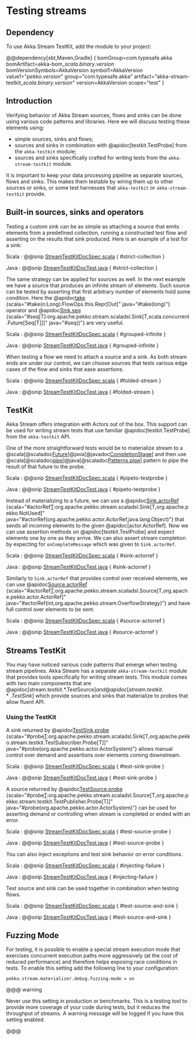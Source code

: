 # Testing streams

## Dependency

To use Akka Stream TestKit, add the module to your project:

@@dependency[sbt,Maven,Gradle] {
  bomGroup=com.typesafe.akka bomArtifact=akka-bom_$scala.binary.version$ bomVersionSymbols=AkkaVersion
  symbol1=AkkaVersion
  value1="$pekko.version$"
  group="com.typesafe.akka"
  artifact="akka-stream-testkit_$scala.binary.version$"
  version=AkkaVersion
  scope="test"
}

## Introduction

Verifying behavior of Akka Stream sources, flows and sinks can be done using
various code patterns and libraries. Here we will discuss testing these
elements using:

 * simple sources, sinks and flows;
 * sources and sinks in combination with @apidoc[testkit.TestProbe] from the `akka-testkit` module;
 * sources and sinks specifically crafted for writing tests from the `akka-stream-testkit` module.

It is important to keep your data processing pipeline as separate sources,
flows and sinks. This makes them testable by wiring them up to other
sources or sinks, or some test harnesses that `akka-testkit` or
`akka-stream-testkit` provide.

## Built-in sources, sinks and operators

Testing a custom sink can be as simple as attaching a source that emits
elements from a predefined collection, running a constructed test flow and
asserting on the results that sink produced. Here is an example of a test for a
sink:

Scala
:   @@snip [StreamTestKitDocSpec.scala](/docs/src/test/scala/docs/stream/StreamTestKitDocSpec.scala) { #strict-collection }

Java
:   @@snip [StreamTestKitDocTest.java](/docs/src/test/java/jdocs/stream/StreamTestKitDocTest.java) { #strict-collection }

The same strategy can be applied for sources as well. In the next example we
have a source that produces an infinite stream of elements. Such source can be
tested by asserting that first arbitrary number of elements hold some
condition. Here the @apidoc[take](stream.*.Source) {scala="#take(n:Long):FlowOps.this.Repr[Out]" java="#take(long)"} operator and @apidoc[Sink.seq](stream.*.Sink$) {scala="#seq[T]:org.apache.pekko.stream.scaladsl.Sink[T,scala.concurrent.Future[Seq[T]]]" java="#seq()"} are very useful.

Scala
:   @@snip [StreamTestKitDocSpec.scala](/docs/src/test/scala/docs/stream/StreamTestKitDocSpec.scala) { #grouped-infinite }

Java
:   @@snip [StreamTestKitDocTest.java](/docs/src/test/java/jdocs/stream/StreamTestKitDocTest.java) { #grouped-infinite }

When testing a flow we need to attach a source and a sink. As both stream ends
are under our control, we can choose sources that tests various edge cases of
the flow and sinks that ease assertions.

Scala
:   @@snip [StreamTestKitDocSpec.scala](/docs/src/test/scala/docs/stream/StreamTestKitDocSpec.scala) { #folded-stream }

Java
:   @@snip [StreamTestKitDocTest.java](/docs/src/test/java/jdocs/stream/StreamTestKitDocTest.java) { #folded-stream }

## TestKit

Akka Stream offers integration with Actors out of the box. This support can be
used for writing stream tests that use familiar @apidoc[testkit.TestProbe] from the
`akka-testkit` API.

One of the more straightforward tests would be to materialize stream to a
@scala[@scaladoc[Future](scala.concurrent.Future)]@java[@javadoc[CompletionStage](java.util.concurrent.CompletionStage)] and then use @scala[@scaladoc[pipe](pekko.pattern.PipeToSupport#pipe[T](future:scala.concurrent.Future[T])(implicitexecutionContext:scala.concurrent.ExecutionContext):PipeToSupport.this.PipeableFuture[T])]@java[@scaladoc[Patterns.pipe](org.apache.pekko.pattern.Patterns$#pipe[T](future:java.util.concurrent.CompletionStage[T],context:scala.concurrent.ExecutionContext):org.apache.pekko.pattern.PipeableCompletionStage[T])] pattern to pipe the result of that future
to the probe.

Scala
:   @@snip [StreamTestKitDocSpec.scala](/docs/src/test/scala/docs/stream/StreamTestKitDocSpec.scala) { #pipeto-testprobe }

Java
:   @@snip [StreamTestKitDocTest.java](/docs/src/test/java/jdocs/stream/StreamTestKitDocTest.java) { #pipeto-testprobe }

Instead of materializing to a future, we can use a @apidoc[Sink.actorRef](stream.*.Sink$) {scala="#actorRef[T](ref:org.apache.pekko.actor.ActorRef,onCompleteMessage:Any,onFailureMessage:Throwable=%3EAny):org.apache.pekko.stream.scaladsl.Sink[T,org.apache.pekko.NotUsed]" java="#actorRef(org.apache.pekko.actor.ActorRef,java.lang.Object)"} that
sends all incoming elements to the given @apidoc[actor.ActorRef]. Now we can use
assertion methods on @apidoc[testkit.TestProbe] and expect elements one by one as they
arrive. We can also assert stream completion by expecting for
`onCompleteMessage` which was given to `Sink.actorRef`.

Scala
:   @@snip [StreamTestKitDocSpec.scala](/docs/src/test/scala/docs/stream/StreamTestKitDocSpec.scala) { #sink-actorref }

Java
:   @@snip [StreamTestKitDocTest.java](/docs/src/test/java/jdocs/stream/StreamTestKitDocTest.java) { #sink-actorref }

Similarly to `Sink.actorRef` that provides control over received
elements, we can use @apidoc[Source.actorRef](stream.*.Source$) {scala="#actorRef[T](completionMatcher:PartialFunction[Any,org.apache.pekko.stream.CompletionStrategy],failureMatcher:PartialFunction[Any,Throwable],bufferSize:Int,overflowStrategy:org.apache.pekko.stream.OverflowStrategy):org.apache.pekko.stream.scaladsl.Source[T,org.apache.pekko.actor.ActorRef]" java="#actorRef(int,org.apache.pekko.stream.OverflowStrategy)"} and have full control over
elements to be sent.

Scala
:   @@snip [StreamTestKitDocSpec.scala](/docs/src/test/scala/docs/stream/StreamTestKitDocSpec.scala) { #source-actorref }

Java
:   @@snip [StreamTestKitDocTest.java](/docs/src/test/java/jdocs/stream/StreamTestKitDocTest.java) { #source-actorref }

## Streams TestKit

You may have noticed various code patterns that emerge when testing stream
pipelines. Akka Stream has a separate `akka-stream-testkit` module that
provides tools specifically for writing stream tests. This module comes with
two main components that are @apidoc[stream.testkit.*.TestSource$] and @apidoc[stream.testkit.*.TestSink$] which
provide sources and sinks that materialize to probes that allow fluent API.

### Using the TestKit

A sink returned by @apidoc[TestSink.probe](stream.testkit.*.TestSink$) {scala="#probe[T](implicitsystem:org.apache.pekko.actor.ActorSystem):org.apache.pekko.stream.scaladsl.Sink[T,org.apache.pekko.stream.testkit.TestSubscriber.Probe[T]]" java="#probe(org.apache.pekko.actor.ActorSystem)"} allows manual control over demand and
assertions over elements coming downstream.

Scala
:   @@snip [StreamTestKitDocSpec.scala](/docs/src/test/scala/docs/stream/StreamTestKitDocSpec.scala) { #test-sink-probe }

Java
:   @@snip [StreamTestKitDocTest.java](/docs/src/test/java/jdocs/stream/StreamTestKitDocTest.java) { #test-sink-probe }

A source returned by @apidoc[TestSource.probe](stream.testkit.*.TestSource$) {scala="#probe[T](implicitsystem:org.apache.pekko.actor.ActorSystem):org.apache.pekko.stream.scaladsl.Source[T,org.apache.pekko.stream.testkit.TestPublisher.Probe[T]]" java="#probe(org.apache.pekko.actor.ActorSystem)"} can be used for asserting demand or
controlling when stream is completed or ended with an error.

Scala
:   @@snip [StreamTestKitDocSpec.scala](/docs/src/test/scala/docs/stream/StreamTestKitDocSpec.scala) { #test-source-probe }

Java
:   @@snip [StreamTestKitDocTest.java](/docs/src/test/java/jdocs/stream/StreamTestKitDocTest.java) { #test-source-probe }

You can also inject exceptions and test sink behavior on error conditions.

Scala
:   @@snip [StreamTestKitDocSpec.scala](/docs/src/test/scala/docs/stream/StreamTestKitDocSpec.scala) { #injecting-failure }

Java
:   @@snip [StreamTestKitDocTest.java](/docs/src/test/java/jdocs/stream/StreamTestKitDocTest.java) { #injecting-failure }

Test source and sink can be used together in combination when testing flows.

Scala
:   @@snip [StreamTestKitDocSpec.scala](/docs/src/test/scala/docs/stream/StreamTestKitDocSpec.scala) { #test-source-and-sink }

Java
:   @@snip [StreamTestKitDocTest.java](/docs/src/test/java/jdocs/stream/StreamTestKitDocTest.java) { #test-source-and-sink }

## Fuzzing Mode

For testing, it is possible to enable a special stream execution mode that exercises concurrent execution paths
more aggressively (at the cost of reduced performance) and therefore helps exposing race conditions in tests. To
enable this setting add the following line to your configuration:

```
pekko.stream.materializer.debug.fuzzing-mode = on
```

@@@ warning

Never use this setting in production or benchmarks. This is a testing tool to provide more coverage of your code
during tests, but it reduces the throughput of streams. A warning message will be logged if you have this setting
enabled.

@@@

